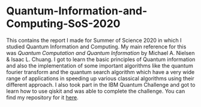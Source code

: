 # Quantum-Information-and-Computing-SoS-2020
This contains the report I made for Summer of Science 2020 in which I studied Quantum Information and Computing.
My main reference for this was *Quantum Computation and Quantum Information* by Michael A. Nielsen & Isaac L. Chuang. 
I got to learn the basic principles of Quantum information and also the implementation of some important algorithms like the quantum fourier transform and the quantum search algorithm which have a very wide range of applications in speeding up various classical algorithms using their different approach.
I also took part in the IBM Quantum Challenge and got to learn how to use qiskit and was able to complete the challenge. 
You can find my repository for it <a href="https://github.com/mahadevans2432/IBM-Quantum-Challenge">here</a>.

